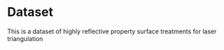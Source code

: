 # Dataset
This is a dataset of highly reflective property surface treatments for laser triangulation

